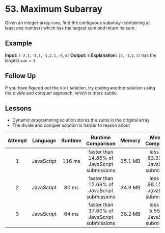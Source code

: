 # 53. Maximum Subarray

Given an integer array `nums`, find the contiguous subarray (containing at least one number) which has the largest sum and return its sum.

## Example

**Input:** `[-2,1,-3,4,-1,2,1,-5,4]`
**Output:** `6`
**Explanation:** `[4,-1,2,1]` has the largest `sum = 6`

## Follow Up

If you have figured out the `O(n)` solution, try coding another solution using the divide and conquer approach, which is more subtle.


## Lessons

- Dynamic programming solution stores the sums in the original array
- The divide and conquer solution is harder to reason about

|Attempt|Language|Runtime|Runtime Comparison|Memory|Memory Comparison|
|:-:|:-:|:-:|:-:|:-:|:-:|
|1|JavaScript|116 ms|faster than 14.86% of JavaScript submissions|35.1 MB|less than 83.33% of JavaScript submissions|
|2|JavaScript|80 ms|faster than 15.69% of JavaScript submissions|34.9 MB|less than 98.15% of JavaScript submissions|
|3|JavaScript|64 ms|faster than 37.60% of JavaScript submissions|38.2 MB|less than 5.55% of JavaScript submissions|